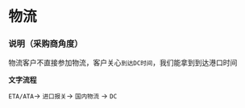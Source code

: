 # 物流

### 说明（采购商角度）

物流客户不直接参加物流，客户关心`到达DC时间`，我们能拿到到达港口时间

**文字流程**

`ETA/ATA`-&gt; `进口报关`-&gt; `国内物流` -&gt; `DC`

